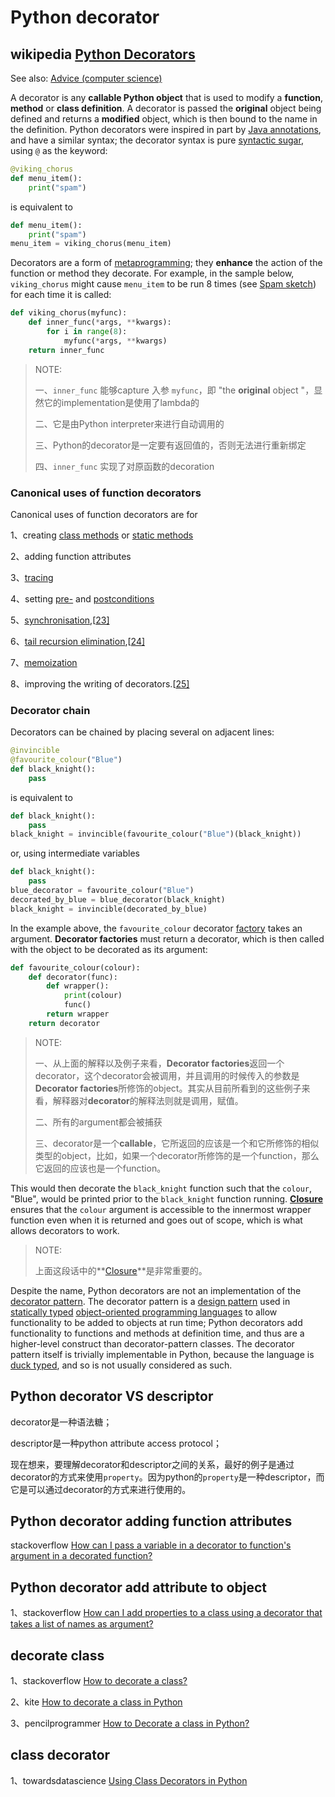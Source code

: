 # Python decorator 

## wikipedia [Python Decorators](https://en.wikipedia.org/wiki/Python_syntax_and_semantics#Decorators)

See also: [Advice (computer science)](https://en.wikipedia.org/wiki/Advice_(computer_science))

A decorator is any **callable Python object** that is used to modify a **function**, **method** or **class definition**. A decorator is passed the **original** object being defined and returns a **modified** object, which is then bound to the name in the definition. Python decorators were inspired in part by [Java annotations](https://en.wikipedia.org/wiki/Java_annotation), and have a similar syntax; the decorator syntax is pure [syntactic sugar](https://en.wikipedia.org/wiki/Syntactic_sugar), using `@` as the keyword:

```Python
@viking_chorus
def menu_item():
    print("spam")
```

is equivalent to

```Python
def menu_item():
    print("spam")
menu_item = viking_chorus(menu_item)
```

Decorators are a form of [metaprogramming](https://en.wikipedia.org/wiki/Metaprogramming); they **enhance** the action of the function or method they decorate. For example, in the sample below, `viking_chorus` might cause `menu_item` to be run 8 times (see [Spam sketch](https://en.wikipedia.org/wiki/Spam_(Monty_Python))) for each time it is called:

```Python
def viking_chorus(myfunc):
    def inner_func(*args, **kwargs):
        for i in range(8):
            myfunc(*args, **kwargs)
    return inner_func
```

> NOTE: 
>
> 一、`inner_func` 能够capture 入参 `myfunc`，即 "the **original** object "，显然它的implementation是使用了lambda的
>
> 二、它是由Python interpreter来进行自动调用的
>
> 三、Python的decorator是一定要有返回值的，否则无法进行重新绑定
>
> 四、`inner_func` 实现了对原函数的decoration

### Canonical uses of function decorators 

Canonical uses of function decorators are for

1、creating [class methods](https://en.wikipedia.org/wiki/Class_method) or [static methods](https://en.wikipedia.org/wiki/Static_method)

2、adding function attributes

3、[tracing](https://en.wikipedia.org/wiki/Tracing_(software))

4、setting [pre-](https://en.wikipedia.org/wiki/Precondition) and [postconditions](https://en.wikipedia.org/wiki/Postcondition)

5、[synchronisation](https://en.wikipedia.org/wiki/Synchronisation),[[23\]](https://en.wikipedia.org/wiki/Python_syntax_and_semantics#cite_note-26)

6、[tail recursion elimination](https://en.wikipedia.org/wiki/Tail_recursion_elimination),[[24\]](https://en.wikipedia.org/wiki/Python_syntax_and_semantics#cite_note-27)

7、[memoization](https://en.wikipedia.org/wiki/Memoization)

8、improving the writing of decorators.[[25\]](https://en.wikipedia.org/wiki/Python_syntax_and_semantics#cite_note-28)

### Decorator chain 

Decorators can be chained by placing several on adjacent lines:

```python
@invincible
@favourite_colour("Blue")
def black_knight():
    pass
```

is equivalent to

```Python
def black_knight():
    pass
black_knight = invincible(favourite_colour("Blue")(black_knight))
```

or, using intermediate variables

```Python
def black_knight():
    pass
blue_decorator = favourite_colour("Blue")
decorated_by_blue = blue_decorator(black_knight)
black_knight = invincible(decorated_by_blue)
```

In the example above, the `favourite_colour` decorator [factory](https://en.wikipedia.org/wiki/Factory_(software_concept)) takes an argument. **Decorator factories** must return a decorator, which is then called with the object to be decorated as its argument:

```Python
def favourite_colour(colour):
    def decorator(func):
        def wrapper():
            print(colour)
            func()
        return wrapper
    return decorator
```

> NOTE: 
>
> 一、从上面的解释以及例子来看，**Decorator factories**返回一个decorator，这个decorator会被调用，并且调用的时候传入的参数是**Decorator factories**所修饰的object。其实从目前所看到的这些例子来看，解释器对**decorator**的解释法则就是调用，赋值。
>
> 二、所有的argument都会被捕获
>
> 三、decorator是一个**callable**，它所返回的应该是一个和它所修饰的相似类型的object，比如，如果一个decorator所修饰的是一个function，那么它返回的应该也是一个function。



This would then decorate the `black_knight` function such that the `colour`, "Blue", would be printed prior to the `black_knight` function running. **[Closure](https://en.wikipedia.org/wiki/Closure_(computer_programming))** ensures that the `colour` argument is accessible to the innermost wrapper function even when it is returned and goes out of scope, which is what allows decorators to work.

> NOTE: 
>
> 上面这段话中的**[Closure](https://en.wikipedia.org/wiki/Closure_(computer_programming))**是非常重要的。

Despite the name, Python decorators are not an implementation of the [decorator pattern](https://en.wikipedia.org/wiki/Decorator_pattern). The decorator pattern is a [design pattern](https://en.wikipedia.org/wiki/Design_pattern) used in [statically typed](https://en.wikipedia.org/wiki/Statically_typed) [object-oriented programming languages](https://en.wikipedia.org/wiki/Object-oriented_programming_language) to allow functionality to be added to objects at run time; Python decorators add functionality to functions and methods at definition time, and thus are a higher-level construct than decorator-pattern classes. The decorator pattern itself is trivially implementable in Python, because the language is [duck typed](https://en.wikipedia.org/wiki/Duck_typed), and so is not usually considered as such.



## Python decorator VS descriptor

decorator是一种语法糖；

descriptor是一种python attribute access  protocol；

现在想来，要理解decorator和descriptor之间的关系，最好的例子是通过decorator的方式来使用`property`。因为python的`property`是一种descriptor，而它是可以通过decorator的方式来进行使用的。



## Python decorator adding function attributes

stackoverflow [How can I pass a variable in a decorator to function's argument in a decorated function?](https://stackoverflow.com/questions/1965607/how-can-i-pass-a-variable-in-a-decorator-to-functions-argument-in-a-decorated-f)

## Python decorator add attribute to object

1、stackoverflow [How can I add properties to a class using a decorator that takes a list of names as argument?](https://stackoverflow.com/questions/9125832/how-can-i-add-properties-to-a-class-using-a-decorator-that-takes-a-list-of-names)



## decorate class 

1、stackoverflow [How to decorate a class?](https://stackoverflow.com/questions/681953/how-to-decorate-a-class)

2、kite [How to decorate a class in Python](https://www.kite.com/python/answers/how-to-decorate-a-class-in-python)

3、pencilprogrammer [How to Decorate a class in Python?](https://pencilprogrammer.com/decorate-python-class/)

## class decorator

1、towardsdatascience [Using Class Decorators in Python](https://towardsdatascience.com/using-class-decorators-in-python-2807ef52d273)


